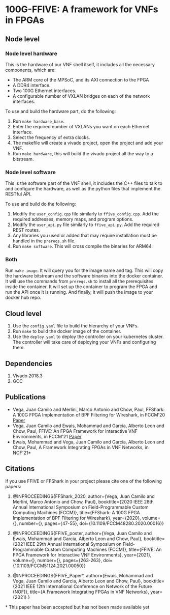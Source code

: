 # 100G-FFIVE: A framework for VNFs in FPGAs

## Node level
### Node level hardware
This is the hardware of our VNF shell itself, it includes all the necessary components, which are:
- The ARM core of the MPSoC, and its AXI connection to the FPGA
- A DDR4 interface.
- Two 100G Ethernet interfaces.
- A configurable number of VXLAN bridges on each of the network interfaces.

To use and build the hardware part, do the following:
1. Run `make hardware_base`.
2. Enter the required number of VXLANs you want on each Ethernet interface.
3. Select the frequency of extra clocks.
4. The makefile will create a vivado project, open the project and add your VNF.
5. Run `make hardware`, this will build the vivado project all the way to a bitstream.

### Node level software
This is the software part of the VNF shell, it includes the C++ files to talk to and configure the hardware, as well as the python files that implement the RESTful API.

To use and build do the following:
1. Modify the `user_config.cpp` file similarly to `ffive_config.cpp`. Add the required addresses, memory maps, and program options.
2. Modify the `user_api.py` file similarly to `ffive_api.py`. Add the required REST routes.
3. Any libraries you used or added that may require installation must be handled in the `prereqs.sh` file.
4. Run `make software`. This will cross compile the binaries for ARM64.

### Both
Run `make image`. It will query you for the image name and tag. This will copy the hardware bitstream and the software binaries into the docker container. It will use the commands from `prereqs.sh` to install all the prerequisites inside the container. It will set up the container to program the FPGA and run the API once it is running. And finally, it will push the image to your docker hub repo.

## Cloud level
1. Use the `config.yaml` file to build the hierarchy of your VNFs.
2. Run `make` to build the docker image of the container.
3. Use the `deploy.yaml` to deploy the controller on your kubernetes cluster. The controller will take care of deploying your VNFs and configuring them.

## Dependencies
1. Vivado 2018.3
2. GCC

## Publications

* Vega, Juan Camilo and Merlini, Marco Antonio and Chow, Paul, FFShark: A 100G FPGA Implementation of BPF Filtering for Wireshark, in FCCM'20 [Paper](https://ieeexplore.ieee.org/document/9114665)
* Vega, Juan Camilo and Ewais, Mohammad and Garcia, Alberto Leon and Chow, Paul, FFIVE: An FPGA Framework for Interactive VNF Environments, in FCCM'21 [Paper](https://ieeexplore.ieee.org/document/9444058)
* Ewais, Mohammad and Vega, Juan Camilo and Garcia, Alberto Leon and Chow, Paul, A Framework Integrating FPGAs in VNF Networks, in NOF'21*

## Citations

If you use FFIVE or FFShark in your project please cite one of the following papers:

1. @INPROCEEDINGS{FFShark_2020,
  author={Vega, Juan Camilo and Merlini, Marco Antonio and Chow, Paul},
  booktitle={2020 IEEE 28th Annual International Symposium on Field-Programmable Custom Computing Machines (FCCM)}, 
  title={FFShark: A 100G FPGA Implementation of BPF Filtering for Wireshark}, 
  year={2020},
  volume={},
  number={},
  pages={47-55},
  doi={10.1109/FCCM48280.2020.00016}}
  
2. @INPROCEEDINGS{FFIVE_poster,
  author={Vega, Juan Camilo and Ewais, Mohammad and Garcia, Alberto Leon and Chow, Paul},
  booktitle={2021 IEEE 29th Annual International Symposium on Field-Programmable Custom Computing Machines (FCCM)}, 
  title={FFIVE: An FPGA Framework for Interactive VNF Environments}, 
  year={2021},
  volume={},
  number={},
  pages={263-263},
  doi={10.1109/FCCM51124.2021.00050}}
  
3. @INPROCEEDINGS{FFIVE_Paper*,
  author={Ewais, Mohammad and Vega, Juan Camilo and Garcia, Alberto Leon and Chow, Paul},
  booktitle={2021 IEEE 12th International Conference on Network of the Future (NOF)}, 
  title={A Framework Integrating FPGAs in VNF Networks}, 
  year={2021}
  }
  
  \* This paper has been accepted but has not been made available yet
